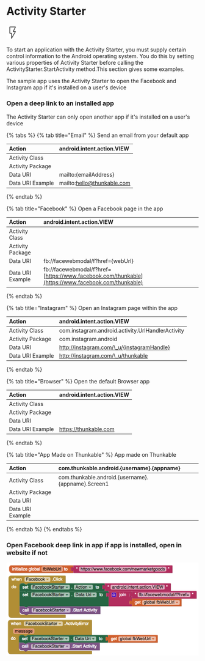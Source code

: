 # Activity Starter

### ![](../../../../.gitbook/assets/activity-starter-icon.png)

To start an application with the Activity Starter, you must supply certain control information to the Android operating system. You do this by setting various properties of Activity Starter before calling the ActivityStarter.StartActivity method.This section gives some examples.

The sample app uses the Activity Starter to open the Facebook and Instagram app if it's installed on a user's device

### Open a deep link to an installed app

The Activity Starter can only open another app if it's installed on a user's device

{% tabs %}
{% tab title="Email" %}
Send an email from your default app

| Action | android.intent.action.VIEW |
| :--- | :--- |
| Activity Class |  |
| Activity Package |  |
| Data URI | mailto:{emailAddress} |
| Data URI Example | mailto:hello@thunkable.com |
{% endtab %}

{% tab title="Facebook" %}
Open a Facebook page in the app

| Action | android.intent.action.VIEW |
| :--- | :--- |
| Activity Class |  |
| Activity Package |  |
| Data URI | fb://facewebmodal/f?href={webUrl} |
| Data URI Example | fb://facewebmodal/f?href=[https://www.facebook.com/thunkable](https://www.facebook.com/thunkable) |
{% endtab %}

{% tab title="Instagram" %}
Open an Instagram page within the app

| Action | android.intent.action.VIEW |
| :--- | :--- |
| Activity Class | com.instagram.android.activity.UrlHandlerActivity |
| Activity Package | com.instagram.android |
| Data URI | http://instagram.com/\_u/{instagramHandle} |
| Data URI Example | http://instagram.com/\_u/thunkable |
{% endtab %}

{% tab title="Browser" %}
Open the default Browser app

| Action | android.intent.action.VIEW |
| :--- | :--- |
| Activity Class |  |
| Activity Package |  |
| Data URI |  |
| Data URI Example | https://thunkable.com |
{% endtab %}

{% tab title="App Made on Thunkable" %}
App made on Thunkable

| Action | com.thunkable.android.{username}.{appname} |
| :--- | :--- |
| Activity Class | com.thunkable.android.{username}.{appname}.Screen1 |
| Activity Package |  |
| Data URI |  |
| Data URI Example |  |
{% endtab %}
{% endtabs %}

### Open Facebook deep link in app if app is installed, open in website if not

![](../../../../.gitbook/assets/activity-starter-blocks-1.png)

